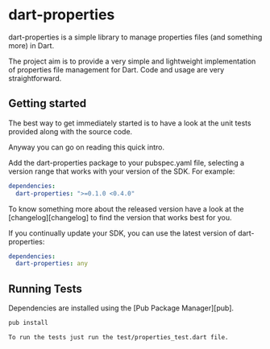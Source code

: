 dart-properties
===========

dart-properties is a simple library to manage properties files (and something more) in Dart.

The project aim is to provide a very simple and lightweight implementation of properties 
file management for Dart. Code and usage are very straightforward.

Getting started
-----------
The best way to get immediately started is to have 
a look at the unit tests provided along with the source code.

Anyway you can go on reading this quick intro.

Add the dart-properties package to your pubspec.yaml file, selecting a version range
that works with your version of the SDK. For example:

```yaml
dependencies:
  dart-properties: ">=0.1.0 <0.4.0"
```

To know something more about the released version have a look at the
[changelog][changelog] to find the version that works best for you.

If you continually update your SDK, you can use the latest version of dart-properties:

```yaml
dependencies:
  dart-properties: any
```

Running Tests
-------------

Dependencies are installed using the [Pub Package Manager][pub].
```bash
pub install

To run the tests just run the test/properties_test.dart file.